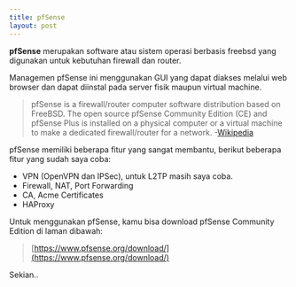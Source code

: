 ```yaml
---
title: pfSense
layout: post
---
```


**pfSense** merupakan software atau sistem operasi berbasis freebsd yang digunakan untuk kebutuhan firewall dan router.

Managemen pfSense ini menggunakan GUI yang dapat diakses melalui web browser dan dapat diinstal pada server fisik maupun virtual machine.

> pfSense is a firewall/router computer software distribution based on FreeBSD. The open source pfSense Community Edition (CE) and pfSense Plus is installed on a physical computer or a virtual machine to make a dedicated firewall/router for a network. -[Wikipedia](https://en.wikipedia.org/wiki/PfSense)

pfSense memiliki beberapa fitur yang sangat membantu, berikut beberapa fitur yang sudah saya coba:

- VPN (OpenVPN dan IPSec), untuk L2TP masih saya coba.
- Firewall, NAT, Port Forwarding
- CA, Acme Certificates
- HAProxy

Untuk menggunakan pfSense, kamu bisa download pfSense Community Edition di laman dibawah:

> [https://www.pfsense.org/download/](https://www.pfsense.org/download/)

Sekian..